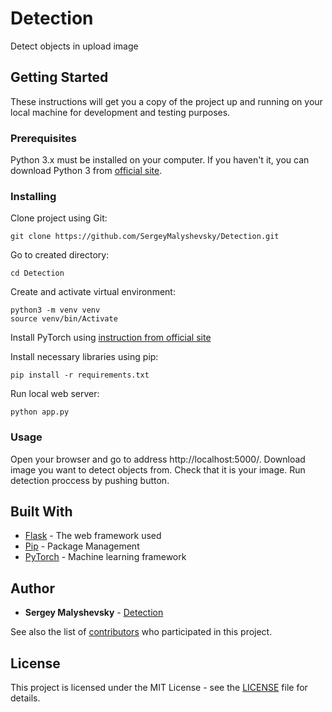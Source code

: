 # Detection
Detect objects in upload image

## Getting Started

These instructions will get you a copy of the project up and running on your local machine for development and testing purposes.

### Prerequisites

Python 3.x must be installed on your computer. If you haven't it, you can download Python 3 from [official site](https://www.python.org/downloads/).

### Installing

Clone project using Git:

```
git clone https://github.com/SergeyMalyshevsky/Detection.git
```

Go to created directory:

```
cd Detection
```

Create and activate virtual environment:

```
python3 -m venv venv
source venv/bin/Activate
```

Install PyTorch using [instruction from official site](https://pytorch.org/get-started/locally/)


Install necessary libraries using pip:

```
pip install -r requirements.txt
```

Run local web server:

```
python app.py
```

### Usage

Open your browser and go to address http://localhost:5000/.
Download image you want to detect objects from. Check that it is your image. Run detection proccess by pushing button.

## Built With

* [Flask](http://flask.pocoo.org/) - The web framework used
* [Pip](https://pip.pypa.io/en/stable/user_guide/) - Package Management
* [PyTorch](https://pytorch.org/) - Machine learning framework


## Author

* **Sergey Malyshevsky** - [Detection](https://github.com/SergeyMalyshevsky)

See also the list of [contributors](https://github.com/ner/contributors) who participated in this project.

## License

This project is licensed under the MIT License - see the [LICENSE](LICENSE) file for details.

